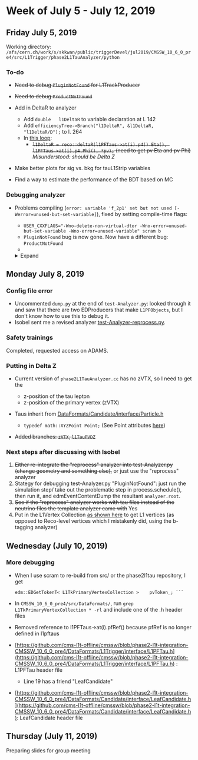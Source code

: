 # Week of July 5 - July 12, 2019

## Friday July 5, 2019
Working directory: `/afs/cern.ch/work/s/skkwan/public/triggerDevel/jul2019/CMSSW_10_6_0_pre4/src/L1Trigger/phase2L1TauAnalyzer/python`

### To-do
- ~~Need to debug `PluginNotFound` for L1TrackProducer~~
- ~~Need to debug `ProductNotFound`~~
- Add in DeltaR to analyzer
  * Add	 `double   l1DeltaR` to variable declaration at l.	142
  * Add	 `efficiencyTree->Branch("l1DeltaR", &l1DeltaR, "l1DeltaR/D");` to l. 264
  * In [this loop](https://github.com/isobelojalvo/phase2L1TauAnalyzer/blob/master/plugins/phase2L1TauAnalyzer.cc#L774-L795):  
     * ~~`l1DeltaR = reco::deltaR(l1PFTaus->at(i).p4().Eta(), l1PFTaus->at(i).p4.Phi(), *pv);` (need to get pv Eta and pv Phi)~~ *Misunderstood: should be Delta Z*

- Make better plots for sig vs. bkg for tauL1Strip variables
- Find a way to estimate the performance of the BDT based on MC

### Debugging analyzer
- Problems compiling (`error: variable 'f_2p1' set but not used [-Werror=unused-but-set-variable]`), fixed by setting compile-time flags:
  * `USER_CXXFLAGS="-Wno-delete-non-virtual-dtor -Wno-error=unused-but-set-variable -Wno-error=unused-variable" scram b`
  * `PluginNotFound` bug is now gone. Now have a different bug: `ProductNotFound`
  * 

  <details><summary>Expand</summary>
  <p>

  ----- Begin Fatal Exception 05-Jul-2019 13:48:50 CEST-----------------------
  An exception of category 'ProductNotFound' occurred while
   [0] Processing  Event run: 1 lumi: 1849 event: 462009 stream: 0
   [1] Running path 'L1PFTaus'
   [2] Calling method for module L1PFTauProducer/'L1PFTauProducer'
   Exception Message:
   Principal::getByToken: Found zero products matching all criteria
   Looking for type: std::vector<l1t::PFCandidate>
   Looking for module label: L1PFProducer
   Looking for productInstanceName: L1PFObjects

   Additional Info:
      [a] If you wish to continue processing events after a ProductNotFound exception,
            add "SkipEvent = cms.untracked.vstring('ProductNotFound')" to the "options" PSet in the configuration. 
   ----- End Fatal Exception -------------------------------------------------
      </p></details>

## Monday July 8, 2019

### Config file error
- Uncommented `dump.py` at the end of `test-Analyzer.py`: looked through it and saw that there are two EDProducers that make `L1PFObjects`, but I don't know how to use this to debug it.
- Isobel sent me a revised analyzer [test-Analyzer-reprocess.py](https://github.com/isobelojalvo/phase2L1TauAnalyzer/blob/master/test/test-Analyzer-reprocess.py).

### Safety trainings
Completed, requested access on ADAMS.

### Putting in Delta Z
- Current version of `phase2L1TauAnalyzer.cc` has no zVTX, so I need to get the 
  *  z-position of the tau lepton 
  *  z-position of the primary vertex (zVTX)
- Taus inherit from [DataFormats/Candidate/interface/Particle.h](https://github.com/cms-sw/cmssw/blob/02d4198c0b6615287fd88e9a8ff650aea994412e/DataFormats/Candidate/interface/Particle.h) 
  * `typedef math::XYZPoint Point;` (See Point attributes [here](https://root.cern.ch/root/html/ROOT__Math__PositionVector3D_-p1Cartesian3D_double__-p1DefaultCoordinateSystemTag_.html))
  
- ~~Added branches: `zVTX`, `l1TauPVDZ`~~

### Next steps after discussing with Isobel
1. ~~Either re-integrate the "reprocess" analyzer into test-Analyzer.py (change geometry and something else),~~ or just use the "reprocess" analyzer
1. Stategy for debugging test-Analyzer.py "PluginNotFound": just run the simulation step/ take out the problematic step in process.schedule(), then run it, and edmEventContentDump the resultant `analyzer.root`.
1. ~~See if the "reprocess" analyzer works with tau files instead of the neutrino files the template analyzer came with~~ Yes
1. Put in the L1Vertex Collection [as shown here](https://github.com/isobelojalvo/L1MTD/blob/LLPDev_Jan21/plugins/L1MTDPFAnalyzer.cc) to get L1 vertices (as opposed to Reco-level vertices which I mistakenly did, using the b-tagging analyzer)

## Wednesday (July 10, 2019)

### More debugging
- When I use scram to re-build from src/ or the phase2l1tau repository, I get 

   ```/afs/cern.ch/work/s/skkwan/public/triggerDevel/jul2019/CMSSW_10_6_0_pre4/src/L1Trigger/phase2L1TauAnalyzer/plugins/phase2L1TauAnalyzer.cc:129:21: error: 'L1TkPrimaryVertexCollection' was not declared in this scope
   edm::EDGetTokenT< L1TkPrimaryVertexCollection >    pvToken_; ```
- In `CMSSW_10_6_0_pre4/src/DataFormats/`, run `grep L1TkPrimaryVertexCollection * -rl` and include one of the .h header files
- Removed reference to l1PFTaus->at(i).pfRef() because pfRef is no longer defined in l1pftaus
- [https://github.com/cms-l1t-offline/cmssw/blob/phase2-l1t-integration-CMSSW_10_6_0_pre4/DataFormats/L1Trigger/interface/L1PFTau.h](https://github.com/cms-l1t-offline/cmssw/blob/phase2-l1t-integration-CMSSW_10_6_0_pre4/DataFormats/L1Trigger/interface/L1PFTau.h) : L1PFTau header file
  - Line 19 has a friend "LeafCandidate"
- [https://github.com/cms-l1t-offline/cmssw/blob/phase2-l1t-integration-CMSSW_10_6_0_pre4/DataFormats/Candidate/interface/LeafCandidate.h](https://github.com/cms-l1t-offline/cmssw/blob/phase2-l1t-integration-CMSSW_10_6_0_pre4/DataFormats/Candidate/interface/LeafCandidate.h): LeafCandidate header file


## Thursday (July 11, 2019)
Preparing slides for group meeting
